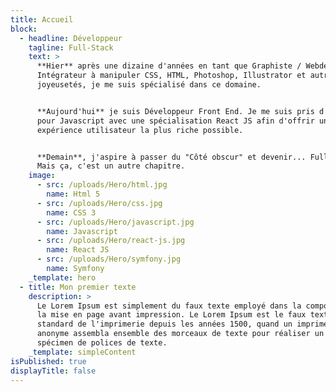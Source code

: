 ```yaml
---
title: Accueil
block:
  - headline: Développeur
    tagline: Full-Stack
    text: >
      **Hier** après une dizaine d'années en tant que Graphiste / Webdesigner /
      Intégrateur à manipuler CSS, HTML, Photoshop, Illustrator et autres
      joyeusetés, je me suis spécialisé dans ce domaine.


      **Aujourd'hui** je suis Développeur Front End. Je me suis pris d'affection
      pour Javascript avec une spécialisation React JS afin d'offrir une
      expérience utilisateur la plus riche possible.


      **Demain**, j'aspire à passer du "Côté obscur" et devenir... Full Stack.
      Mais ça, c'est un autre chapitre.
    image:
      - src: /uploads/Hero/html.jpg
        name: Html 5
      - src: /uploads/Hero/css.jpg
        name: CSS 3
      - src: /uploads/Hero/javascript.jpg
        name: Javascript
      - src: /uploads/Hero/react-js.jpg
        name: React JS
      - src: /uploads/Hero/symfony.jpg
        name: Symfony
    _template: hero
  - title: Mon premier texte
    description: >
      Le Lorem Ipsum est simplement du faux texte employé dans la composition et
      la mise en page avant impression. Le Lorem Ipsum est le faux texte
      standard de l'imprimerie depuis les années 1500, quand un imprimeur
      anonyme assembla ensemble des morceaux de texte pour réaliser un livre
      spécimen de polices de texte.
    _template: simpleContent
isPublished: true
displayTitle: false
---
```


